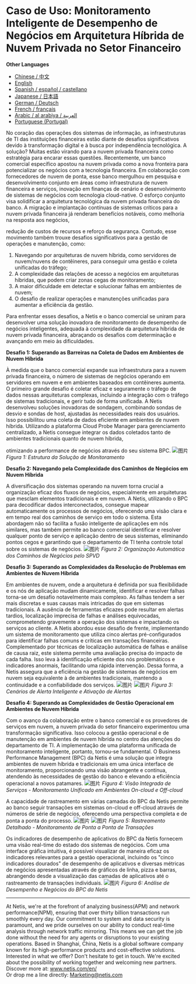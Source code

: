 # Caso de Uso: Monitoramento Inteligente de Desempenho de Negócios em Arquitetura Híbrida de Nuvem Privada no Setor Financeiro


**Other Languages**

+ [Chinese / 中文](https://github.com/lvdeshuii/OverFlow/blob/main/docs/zh/Smart-Business-Performance-Monitoring-in-Financial-Private-Cloud-Hybrid-Architectures-zh.md)
+ [English](https://github.com/lvdeshuii/OverFlow/blob/main/docs/en/Smart-Business-Performance-Monitoring-in-Financial-Private-Cloud-Hybrid-Architectures-en.md)
+ [Spanish / español / castellano](https://github.com/lvdeshuii/OverFlow/blob/main/docs/es/Smart-Business-Performance-Monitoring-in-Financial-Private-Cloud-Hybrid-Architectures-es.md)
+ [Japanese / 日本語](https://github.com/lvdeshuii/OverFlow/blob/main/docs/ja/Smart-Business-Performance-Monitoring-in-Financial-Private-Cloud-Hybrid-Architectures-ja.md)
+ [German / Deutsch](https://github.com/lvdeshuii/OverFlow/blob/main/docs/de/Smart-Business-Performance-Monitoring-in-Financial-Private-Cloud-Hybrid-Architectures-de.md)
+ [French / français](https://github.com/lvdeshuii/OverFlow/blob/main/docs/fr/Smart-Business-Performance-Monitoring-in-Financial-Private-Cloud-Hybrid-Architectures-fr.md)
+ [Arabic / al arabiya / العربية](https://github.com/lvdeshuii/OverFlow/blob/main/docs/ar/Smart-Business-Performance-Monitoring-in-Financial-Private-Cloud-Hybrid-Architectures-ar.md)
+ [Portuguese (Portugal)](https://github.com/lvdeshuii/OverFlow/blob/main/docs/pt/Smart-Business-Performance-Monitoring-in-Financial-Private-Cloud-Hybrid-Architectures-pt.md)


No coração das operações dos sistemas de informação, as infraestruturas de TI das instituições financeiras estão diante de desafios significativos devido à transformação digital e à busca por independência tecnológica. A solução? Muitas estão virando para a nuvem privada financeira como estratégia para encarar essas questões.
Recentemente, um banco comercial específico apostou na nuvem privada como a nova fronteira para potencializar os negócios com a tecnologia financeira. Em colaboração com fornecedores de nuvem de ponta, esse banco mergulhou em pesquisa e desenvolvimento conjunto em áreas como infraestrutura de nuvem financeira e serviços, inovação em finanças de cenário e desenvolvimento de sistemas de negócios com tecnologia cloud-native. O esforço conjunto visa solidificar a arquitetura tecnológica da nuvem privada financeira do banco. A migração e implantação contínuas de sistemas críticos para a nuvem privada financeira já renderam benefícios notáveis, como melhoria na resposta aos negócios,

 redução de custos de recursos e reforço da segurança. Contudo, esse movimento também trouxe desafios significativos para a gestão de operações e manutenção, como:

1. Navegando por arquiteturas de nuvem híbrida, como servidores de nuvem/nuvens de contêineres, para conseguir uma gestão e coleta unificadas do tráfego;
2. A complexidade das relações de acesso a negócios em arquiteturas híbridas, que podem criar zonas cegas de monitoramento;
3. A maior dificuldade em detectar e solucionar falhas em ambientes de nuvem;
4. O desafio de realizar operações e manutenções unificadas para aumentar a eficiência da gestão.

Para enfrentar esses desafios, a Netis e o banco comercial se uniram para desenvolver uma solução inovadora de monitoramento de desempenho de negócios inteligentes, adequada à complexidade da arquitetura híbrida de nuvem privada financeira, abraçando os desafios com determinação e avançando em meio às dificuldades.

**Desafio 1: Superando as Barreiras na Coleta de Dados em Ambientes de Nuvem Híbrida**

À medida que o banco comercial expande sua infraestrutura para a nuvem privada financeira, o número de sistemas de negócios operando em servidores em nuvem e em ambientes baseados em contêineres aumenta. O primeiro grande desafio é coletar eficaz e seguramente o tráfego de dados nessas arquiteturas complexas, incluindo a integração com o tráfego de sistemas tradicionais, e gerir tudo de forma unificada. A Netis desenvolveu soluções inovadoras de sondagem, combinando sondas de desvio e sondas de host, ajustadas às necessidades reais dos usuários. Isso possibilitou uma coleta de dados eficiente em ambientes de nuvem híbrida. Utilizando a plataforma Cloud Probe Manager para gerenciamento centralizado, a Netis consegue integrar os dados coletados tanto de ambientes tradicionais quanto de nuvem híbrida,

 otimizando a performance de negócios através do seu sistema BPC.
 ![图片](https://mmbiz.qpic.cn/mmbiz_jpg/o672k3fsicq3aiabrR0ibCBLmsV6iae9IV8eicSYpc2jHwmXaszCfF6HXqPXXba4nFMFro0zT1qjp3Vzjz9b6vuojuw/640?wx_fmt=jpeg&wxfrom=5&wx_lazy=1&wx_co=1)
*Figura 1: Estrutura da Solução de Monitoramento*

**Desafio 2: Navegando pela Complexidade dos Caminhos de Negócios em Nuvem Híbrida**

A diversificação dos sistemas operando na nuvem torna crucial a organização eficaz dos fluxos de negócios, especialmente em arquiteturas que mesclam elementos tradicionais e em nuvem. A Netis, utilizando o BPC para decodificar dados interconectados, consegue mapear automaticamente os processos de negócios, oferecendo uma visão clara e em tempo real dos caminhos de serviço em todo o sistema. Esta abordagem não só facilita a fusão inteligente de aplicações em nós similares, mas também permite ao banco comercial identificar e resolver qualquer ponto de serviço e aplicação dentro de seus sistemas, eliminando pontos cegos e garantindo que o departamento de TI tenha controle total sobre os sistemas de negócios.
![图片](https://mmbiz.qpic.cn/mmbiz_jpg/o672k3fsicq3aiabrR0ibCBLmsV6iae9IV8eOnrHmIC2n9WcbibYwPFRPQPZ96KHdQiahRjibd6tGibHPuYzUFLbjV6thQ/640?wx_fmt=jpeg&wxfrom=5&wx_lazy=1&wx_co=1)
*Figura 2: Organização Automática dos Caminhos de Negócios pelo SPVD*

**Desafio 3: Superando as Complexidades da Resolução de Problemas em Ambientes de Nuvem Híbrida**

Em ambientes de nuvem, onde a arquitetura é definida por sua flexibilidade e os nós de aplicação mudam dinamicamente, identificar e resolver falhas torna-se um desafio notavelmente mais complexo. As falhas tendem a ser mais discretas e suas causas mais intricadas do que em sistemas tradicionais. A ausência de ferramentas eficazes pode resultar em alertas tardios, localização imprecisa de falhas e análises equivocadas, comprometendo gravemente a operação dos sistemas e impactando os serviços ao cliente.
A Netis abordou esse desafio de frente, implementando um sistema de monitoramento que utiliza cinco alertas pré-configurados para identificar falhas comuns e críticas em transações financeiras. Complementado por técnicas de localização automática de falhas e análise de causa raiz, este sistema permite uma avaliação precisa do impacto de cada falha. Isso leva à identificação eficiente dos nós problemáticos e indicadores anormais, facilitando uma rápida intervenção. Dessa forma, a Netis assegura que a eficiência na gestão de sistemas de negócios em nuvem seja equivalente à de ambientes tradicionais, mantendo a continuidade e a confiabilidade dos serviços.
![图片](https://mmbiz.qpic.cn/mmbiz_jpg/o672k3fsicq3aiabrR0ibCBLmsV6iae9IV8eZ07v3TGgWRswlTmhibicHKBdZia0OPxTMQxwHORfmGqvnMiahsTTYYJUuQ/640?wx_fmt=jpeg&wxfrom=5&wx_lazy=1&wx_co=1)
![图片](https://mmbiz.qpic.cn/mmbiz_jpg/o672k3fsicq3aiabrR0ibCBLmsV6iae9IV8ePCCCibQxF2DIvaTDHkIeTTBOTJs7MPO6BooPryicOAkZSsEcEYhXd1rw/640?wx_fmt=jpeg&wxfrom=5&wx_lazy=1&wx_co=1)
*Figura 3: Cenários de Alerta Inteligente e Ativação de Alertas*

**Desafio 4: Superando as Complexidades de Gestão Operacional em Ambientes de Nuvem Híbrida**

Com o avanço da colaboração entre o banco comercial e os provedores de serviços em nuvem, a nuvem privada do setor financeiro experimentou uma transformação significativa. Isso colocou a gestão operacional e de manutenção em ambientes de nuvem híbrida no centro das atenções do departamento de TI. A implementação de uma plataforma unificada de monitoramento inteligente, portanto, tornou-se fundamental. O Business Performance Management (BPC) da Netis é uma solução que integra ambientes de nuvem híbrida e tradicionais em uma única interface de monitoramento, proporcionando uma visão abrangente e contínua, atendendo às necessidades de gestão do banco e elevando a eficiência operacional a novos patamares.
![图片](https://mmbiz.qpic.cn/mmbiz_jpg/o672k3fsicq3aiabrR0ibCBLmsV6iae9IV8e7XjvzyrIL4l0ibJ9MQfBgGpdOMHve9iclMQvEicNURHvY5vx8kC9agXDg/640?wx_fmt=jpeg&wxfrom=5&wx_lazy=1&wx_co=1)
*Figura 4: Visão Integrada de Serviços - Monitoramento Unificado em Ambientes On-cloud e Off-cloud*

A capacidade de rastreamento em várias camadas do BPC da Netis permite ao banco seguir transações em sistemas on-cloud e off-cloud através de números de série de negócios, oferecendo uma perspectiva completa e de ponta a ponta do processo.
![图片](https://mmbiz.qpic.cn/mmbiz_jpg/o672k3fsicq3aiabrR0ibCBLmsV6iae9IV8e2FTsia5XDYUnrfSlSbyrjmAibyuG1Dxa3Fp29w1nJXbcNoh5MAVTVVyw/640?wx_fmt=jpeg&wxfrom=5&wx_lazy=1&wx_co=1)
![图片](https://mmbiz.qpic.cn/mmbiz_jpg/o672k3fsicq3aiabrR0ibCBLmsV6iae9IV8e9mAK5j45wGqhT1bMceXP5BV6pcDiaKHv5fa0LRTib5O3VCtW49mSfMWQ/640?wx_fmt=jpeg&wxfrom=5&wx_lazy=1&wx_co=1)
*Figura 5: Rastreamento Detalhado - Monitoramento de Ponta a Ponta de Transações*

Os indicadores de desempenho de aplicativos do BPC da Netis fornecem uma visão real-time do estado dos sistemas de negócios. Com uma interface gráfica intuitiva, é possível visualizar de maneira eficaz os indicadores relevantes para a gestão operacional, incluindo os "cinco indicadores dourados" de desempenho de aplicativos e diversas métricas de negócios apresentadas através de gráficos de linha, pizza e barras, abrangendo desde a visualização das camadas de aplicativos até o rastreamento de transações individuais.
![图片](https://mmbiz.qpic.cn/mmbiz_jpg/o672k3fsicq3aiabrR0ibCBLmsV6iae9IV8e7mMSVibHAvuc6M4icWmYcK574PkxXfXL2ibric5mkAcF1AibM1RwWLV3HdA/640?wx_fmt=jpeg&wxfrom=5&wx_lazy=1&wx_co=1)
*Figura 6: Análise de Desempenho e Negócios do BPC da Netis*

***
At Netis, we're at the forefront of analyzing business(APM) and network performance(NPM), ensuring that over thirty billion transactions run smoothly every day. Our commitment to system and data security is paramount, and we pride ourselves on our ability to conduct real-time analysis through network traffic mirroring. This means we can get the job done without the need for any agents or disruptions to your existing operations. Based in Shanghai, China, Netis is a global software company known for its high-performance products and cost-effective solutions. Interested in what we offer? Don't hesitate to get in touch. We're excited about the possibility of working together and welcoming new partners.  
Discover more at: www.netis.com/en/  
Or drop me a line directly: Marketing@netis.com

